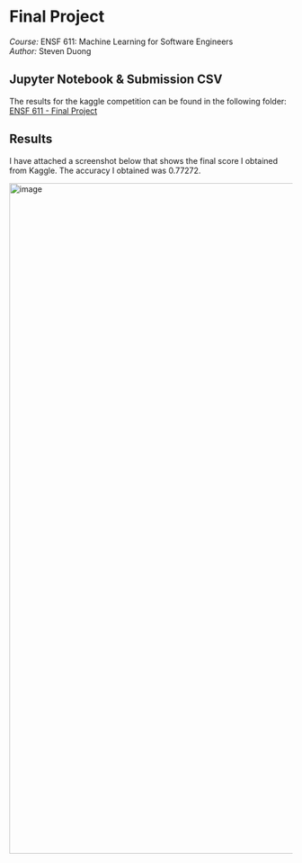 # Final Project

*Course:* ENSF 611: Machine Learning for Software Engineers  
*Author:* Steven Duong

## Jupyter Notebook & Submission CSV
The results for the kaggle competition can be found in the following folder: [ENSF 611 - Final Project](https://github.com/StevenD24/ENSF-611-Final-Project/tree/main/ENSF%20611%20-%20Final%20Project)

## Results

I have attached a screenshot below that shows the final score I obtained from Kaggle. The accuracy I obtained was 0.77272.

<img width="1191" alt="image" src="https://user-images.githubusercontent.com/105379503/227672116-16b1968f-08ee-4a96-a436-c380d6cf6cf1.png">
